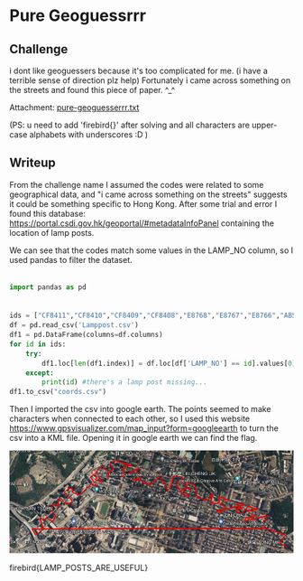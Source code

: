 # Pure Geoguessrrr

## Challenge

i dont like geoguessers because it's too complicated for me. (i have a terrible sense of direction plz help) Fortunately i came across something on the streets and found this piece of paper. ^_^

Attachment: [pure-geoguesserrr.txt](https://github.com/Jomapisa/CTF-Writeups/blob/main/2024/Firebird%20CTF%202024/pure-geoguesserrr.txt)

(PS: u need to add 'firebird{}' after solving and all characters are upper-case alphabets with underscores :D )

## Writeup

From the challenge name I assumed the codes were related to some geographical data, and "i came across something on the streets" suggests it could be something specific to Hong Kong. After some trial and error I found this database: https://portal.csdi.gov.hk/geoportal/#metadataInfoPanel containing the location of lamp posts.

We can see that the codes match some values in the LAMP_NO column, so I used pandas to filter the dataset.

```python

import pandas as pd


ids = ["CF8411","CF8410","CF8409","CF8408","E8768","E8767","E8766","AB5355","O3933","AA9366","AA1454","E8763","AF1757","AF1759","AF1760","E8777","GF2016","E8775","AA9228","GF4810","AA9231","E8755","AA9375","E8772","E8770","AB4827","AA3907","AB4829","E8752","E8750","E8747","AA2457","AA3863","E8746","AA9383","AA9384","AF1755","AF1756","E8745","GF2480","E8744","AA9385","AA1788","AA9387","AA3656","AB0406","BF1500","K7747","GF2014","AB5684","AA1791","BF3217","BF0589","AA3502","AA3503","AA3504","AA3505","AA3506","AB1433","AB1431","AB1429","AA3508","GF1199","AA3257","AA3657","AA1799","BF0906","E8736","E8737","E8735","E8734","E8733","E8732","AA4511","AB1371","AA3513","AA3514","AA1805","AA1806","BF0902","AA9332","AA9333","AA9335","CF0059","AA9339","AB5529","AA3086","AA3519","AA3518","AA1809","AA3082","E8724","E8723","E8722","AA3083","AA1811","AA1812","AA6475","AA3085","AA8386","AA8387","AA3176","E8720","E8718","E8717","AB0398","AA9613","E8716","K7929","K7930","K7925","K7898","AB2759","AA3131","AF1078","AB2761","K7916","K7819","K7933","K7934","AA4792","AA4791","E8574","E8575","AA3135","AA3134","AA3133","E9265","BF0594","BF0595","BF0596","AB1842","E9261","E9262","AF2018","AA4508","AA3137","AA3139","AA3576","AB5711","AB5710","CF1391","AA9561","AB0660","AB5511","E0836","AA9938","AB5508","AF2287","K7471","E8651","AA9076","AA9078"]
df = pd.read_csv('Lamppost.csv')
df1 = pd.DataFrame(columns=df.columns)
for id in ids:
    try:
        df1.loc[len(df1.index)] = df.loc[df['LAMP_NO'] == id].values[0]
    except:
        print(id) #there's a lamp post missing...
df1.to_csv("coords.csv")
```

Then I imported the csv into google earth. The points seemed to make characters when connected to each other, so I used this website https://www.gpsvisualizer.com/map_input?form=googleearth to turn the csv into a KML file. Opening it in google earth we can find the flag.

![flag screenshot](https://github.com/Jomapisa/CTF-Writeups/blob/main/2024/Firebird%20CTF%202024/flag%20screenshot.png)

firebird{LAMP_POSTS_ARE_USEFUL}


